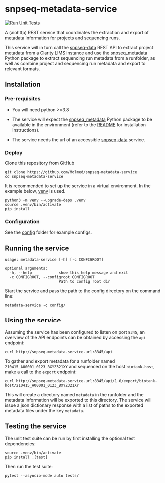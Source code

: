 # snpseq-metadata-service

[![Run Unit Tests](../../actions/workflows/tests.yml/badge.svg?branch=pass_exceptions_to_response&event=push)](../../actions/workflows/tests.yml)

A (aiohttp) REST service that coordinates the extraction and export of metadata information for projects and sequencing
runs.

This service will in turn call the [snpseq-data](https://gitlab.snpseq.medsci.uu.se/shared/snpseq-data) REST API to
extract project metadata from a Clarity LIMS instance and use the
[snpseq_metadata](https://github.com/Molmed/snpseq_metadata) Python package to extract sequencing run metadata from a
runfolder, as well as combine project and sequencing run metadata and export to relevant formats.

## Installation

### Pre-requisites

- You will need python >=3.8

- The service will expect the [snpseq_metadata](https://github.com/Molmed/snpseq_metadata) Python package to be
available in the environment (refer to the
[README](https://github.com/Molmed/snpseq_metadata/blob/main/README.md#installation) for installation instructions).

- The service needs the url of an accessible [snpseq-data](https://gitlab.snpseq.medsci.uu.se/shared/snpseq-data)
service.

### Deploy

Clone this repository from GitHub
```
git clone https://github.com/Molmed/snpseq-metadata-service
cd snpseq-metadata-service
```
It is recommended to set up the service in a virtual environment. In the example below,
[venv](https://docs.python.org/3/library/venv.html) is used.
```
python3 -m venv --upgrade-deps .venv
source .venv/bin/activate
pip install .
```

### Configuration

See the [config](config/) folder for example configs.

## Running the service
```
usage: metadata-service [-h] [-c CONFIGROOT]

optional arguments:
  -h, --help            show this help message and exit
  -c CONFIGROOT, --configroot CONFIGROOT
                        Path to config root dir

```
Start the service and pass the path to the config directory on the command line:
```
metadata-service -c config/
```

## Using the service

Assuming the service has been configured to listen on port `8345`, an overview of the API endpoints can be obtained by
accessing the `api` endpoint:
```
curl http://snpseq-metadata-service.url:8345/api
```

To gather and export metadata for a runfolder named `210415_A00001_0123_BXYZ321XY` and sequenced on the host
`biotank-host`, make a call to the `export` endpoint:
```
curl http://snpseq-metadata-service.url:8345/api/1.0/export/biotank-host/210415_A00001_0123_BXYZ321XY
```
This will create a directory named `metadata` in the runfolder and the metadata information will be exported to this
directory. The service will issue a json dictionary response with a list of paths to the exported metadata files under the key
`metadata`.

## Testing the service

The unit test suite can be run by first installing the optional test dependencies:
```
source .venv/bin/activate
pip install .[test]
```
Then run the test suite:
```
pytest --asyncio-mode auto tests/
```
